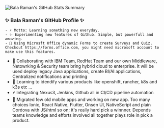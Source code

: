 ![Bala Raman's GitHub Stats Summary](https://github-readme-stats.vercel.app/api?username=srbala&show_icons=true&theme=radical)

###  ✨ Bala Raman's GitHub Profile ✨
```
- ⚡ Motto: Learning something new everyday. 
- ✨ Experimenting new features of Github. Simple, but powerfull and amazing.
- 🌱 Using Microsft Office dynamic Forms to create Surveys and Quiz. Checkout https://forms.office.com, you might need microsoft account to make use this features.
```

- 👯 Collaborating with IBM Team, RedHat Team and our own Middleware, Netowrking & Security team bring hybrid cloud to enterprise. It will be used deploy legacy Java applications, create BI/AI applications, Centralized notifications and printing 
- 🌱 Learning to idendify various products like openshift, rancher, k8s and k3s etc ...
- ⚡ Integrating Nexus3, Jenkins, Github all in CI/CD pipeline automation
- 🔭 Migrated few old mobile apps and working on new app. Too many choices Ionic, React Native, Flutter, Onsen UI, NativeScript and plain Cordova with JS/html so on; it's really hard pick a winnner. Depends teams knowledge and efforts involved all together plays role in pick a product.

<!--
**srbala/srbala** is a ✨ _special_ ✨ repository because its `README.md` (this file) appears on your GitHub profile.

Here are some ideas to get you started:

- 🔭 I’m currently working on ...
- 🌱 I’m currently learning ...
- 👯 I’m looking to collaborate on ...
- 🤔 I’m looking for help with ...
- 💬 Ask me about ...
- 📫 How to reach me: ...
- 😄 Pronouns: ...
- ⚡ Fun fact: ... s
-->
